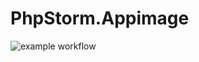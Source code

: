# PhpStorm.Appimage

![example workflow](https://github.com/nx-appbuild-hub/PhpStorm.Appimage//actions/workflows/makefile.yml/badge.svg)
